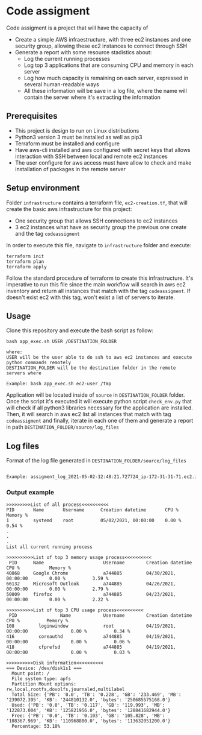 # Code assigment

Code assigment is a project that will have the capacity of
- Create a simple AWS infraestructure, with three ec2 instances and one security group, allowing these ec2 instances to connect through SSH
- Generate a report with some resource stadistics about:
    - Log the current running processes
    - Log top 3 applications that are consuming CPU and memory in each server
    - Log how much capacity is remaining on each server, expressed in several human-readable ways
    - All these information will be save in a log file, where the name will contain the server where it's extracting the information

## Prerequisites
- This project is design to run on Linux distributions
- Python3 version 3 must be installed as well as pip3
- Terraform must be installed and configure
- Have aws-cli installed and aws configured with secret keys that allows interaction with SSH between local and remote ec2 instances
- The user configure for aws access must have allow to check and make installation of packages in the remote server

## Setup environment
Folder ```infrastructure``` contains a terraform file, ```ec2-creation.tf```, that will create the basic aws infrastructure for this project:
- One security group that allows SSH connections to ec2 instances
- 3 ec2 instances what have as security group the previous one create and the tag ```codeassigment```

In order to execute this file, navigate to ```infrastructure``` folder and execute:
```
terraform init 
terraform plan
terraform apply
```
Follow the standard procedure of terraform to create this infrastructure. It's imperative to run this file since the main workflow will search in aws ec2 inventory and return all instances that match with the tag ```codeassigment```. If doesn't exist ec2 with this tag, won't exist a list of servers to iterate.

## Usage
Clone this repository and execute the bash script as follow:

```
bash app_exec.sh USER /DESTINATION_FOLDER

where:
USER will be the user able to do ssh to aws ec2 instances and execute python commands remotely
DESTINATION_FOLDER will be the destination folder in the remote servers where 

Example: bash app_exec.sh ec2-user /tmp

```
Application will be located inside of ```source``` in ```DESTINATION_FOLDER``` folder. Once the script it's executed it will execute python script ```check_env.py``` that will check if all python3 libraries necessary for the application are installed. Then, it will search in aws ec2 list all instances that match with tag ```codeassigment``` and finally, iterate in each one of them and generate a report in path ```DESTINATION_FOLDER/source/log_files```

## Log files
Format of the log file generated in ```DESTINATION_FOLDER/source/log_files```

```assigment_log_TIMESTAMP_EXECUTION_MOMENT_IP_SERVER.txt

Example: assigment_log_2021-05-02-12:48:21.727724_ip-172-31-31-71.ec2.internal.txt

``` 
### Output example
```
>>>>>>>>>List of all process<<<<<<<<<<
PID       Name       Username      Creation datetime       CPU %     Memory %
1         systemd    root          05/02/2021, 00:00:00    0.00 %    0.54 %
.
.
.
List all current running process

>>>>>>>>>>List of top 3 memory usage process<<<<<<<<<<
 PID 	  Name		                Username		Creation datetime			CPU %			Memory %
40868	  Google Chrome	            a744885         04/30/2021, 00:00:00		0.00 %			3.59 %
66132	  Microsoft Outlook			a744885			04/26/2021, 00:00:00	    0.00 %			2.79 %
50009	  firefox				    a744885			04/23/2021, 00:00:00		0.00 %			2.22 %

>>>>>>>>>>List of top 3 CPU usage process<<<<<<<<<<
 PID 		        Name    		Username	    Creation datetime			         CPU %			Memory %
108			loginwindow				root			04/19/2021, 00:00:00				0.00 %			0.34 %
416			coreauthd				a744885			04/19/2021, 00:00:00				0.00 %			0.06 %
418			cfprefsd				a744885			04/19/2021, 00:00:00				0.00 %			0.03 %

>>>>>>>>>>Disk information<<<<<<<<<<
=== Device: /dev/disk1s1 ===
  Mount point: /
  File system type: apfs
  Partition Mount options: rw,local,rootfs,dovolfs,journaled,multilabel
  Total Size: {'PB': '0.0', 'TB': '0.228', 'GB': '233.469', 'MB': '239072.395', 'KB': '244810132.0', 'bytes': '250685575168.0'}
  Used: {'PB': '0.0', 'TB': '0.117', 'GB': '119.993', 'MB': '122873.004', 'KB': '125821956.0', 'bytes': '128841682944.0'}
  Free: {'PB': '0.0', 'TB': '0.103', 'GB': '105.828', 'MB': '108367.969', 'KB': '110968800.0', 'bytes': '113632051200.0'}
  Percentage: 53.10%
```